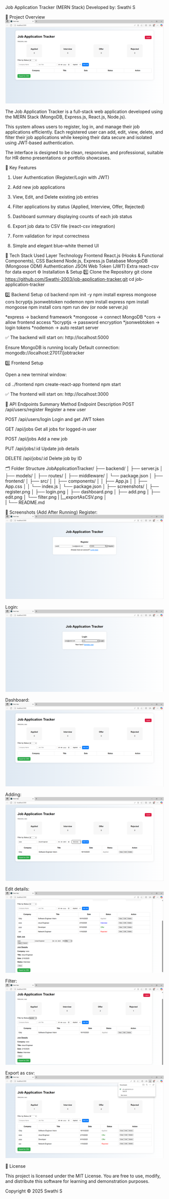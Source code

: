 Job Application Tracker (MERN Stack)
Developed by: Swathi S

📘 Project Overview
![Project Banner](screenshots/dashboard.png)

The Job Application Tracker is a full-stack web application developed using the MERN Stack (MongoDB, Express.js, React.js, Node.js).

This system allows users to register, log in, and manage their job applications efficiently.
Each registered user can add, edit, view, delete, and filter their job applications while keeping their data secure and isolated using JWT-based authentication.

The interface is designed to be clean, responsive, and professional, suitable for HR demo presentations or portfolio showcases.

🚀 Key Features

1. User Authentication (Register/Login with JWT)

2. Add new job applications

3. View, Edit, and Delete existing job entries

4. Filter applications by status (Applied, Interview, Offer, Rejected)

5. Dashboard summary displaying counts of each job status

6. Export job data to CSV file (react-csv integration)

7. Form validation for input correctness

8. Simple and elegant blue–white themed UI

🧱 Tech Stack Used
Layer	Technology
Frontend	React.js (Hooks & Functional Components), CSS
Backend	Node.js, Express.js
Database	MongoDB (Mongoose ODM)
Authentication	JSON Web Token (JWT)
Extra	react-csv for data export
⚙️ Installation & Setup
1️⃣ Clone the Repository
git clone  https://github.com/Swathi-2003/job-application-tracker.git
cd job-application-tracker

2️⃣ Backend Setup
cd backend 
npm init -y
npm install express mongoose cors bcryptjs jsonwebtoken nodemon
npm install express
npm install mongoose
npm install cors 
npm run dev (or node server.js)
  
*express → backend framework
*mongoose → connect MongoDB
*cors → allow frontend access
*bcryptjs → password encryption
*jsonwebtoken → login tokens
*nodemon → auto restart server  

✅ The backend will start on: http://localhost:5000

Ensure MongoDB is running locally
Default connection: mongodb://localhost:27017/jobtracker

3️⃣ Frontend Setup

Open a new terminal window:

cd ../frontend
npm create-react-app frontend
npm start


✅ The frontend will start on: http://localhost:3000

🔌 API Endpoints Summary
Method	Endpoint	         Description
POST	/api/users/register	 Register a new   user

POST	/api/users/login	 Login and get JWT token

GET	      /api/jobs	         Get all jobs for logged-in user

POST	/api/jobs	         Add a new job

PUT	/api/jobs/:id	      Update job details

DELETE	/api/jobs/:id   	Delete job by ID

🗂️ Folder Structure
JobApplicationTracker/
├── backend/
│   ├── server.js
│   ├── models/
│   ├── routes/
│   ├── middleware/
│   └── package.json
│
├── frontend/
│   ├── src/
│   │   ├── components/
│   │   ├── App.js
│   │   ├── App.css
│   │   └── index.js
│   └── package.json
│
├── screenshots/
│   ├── register.png
│   ├── login.png
│   ├── dashboard.png
│   ├── add.png
│   ├── edit.png
│   └── filter.png
|   |__exportAsCSV.png
│   
|
└── README.md


📸 Screenshots (Add After Running)
Register:
![Register](screenshots/register.png)

Login:
![Login](screenshots/login.png)

Dashboard:
![Dashboard](screenshots/dashboard.png)

Adding:
![Add](screenshots/add.png)

Edit details:
![Edit](screenshots/edit.png)
    
Filter:
![Filter](screenshots/filter.png)

Export as csv:
	![ExportAsCSV](screenshots/exportAsCSV.png)
	
🧾 License

This project is licensed under the MIT License.
You are free to use, modify, and distribute this software for learning and demonstration purposes.

Copyright © 2025 Swathi S
